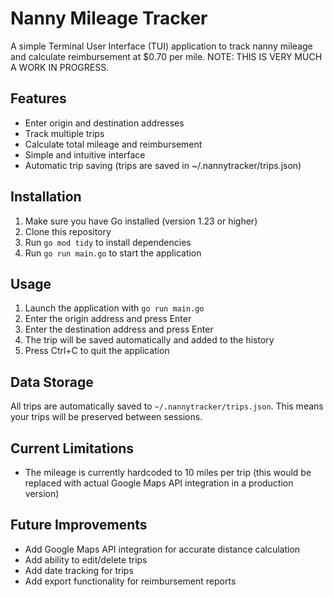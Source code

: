 # Nanny Mileage Tracker

A simple Terminal User Interface (TUI) application to track nanny mileage and calculate reimbursement at $0.70 per mile. NOTE: THIS IS VERY MUCH A WORK IN PROGRESS.

## Features

- Enter origin and destination addresses
- Track multiple trips
- Calculate total mileage and reimbursement
- Simple and intuitive interface
- Automatic trip saving (trips are saved in ~/.nannytracker/trips.json)

## Installation

1. Make sure you have Go installed (version 1.23 or higher)
2. Clone this repository
3. Run `go mod tidy` to install dependencies
4. Run `go run main.go` to start the application

## Usage

1. Launch the application with `go run main.go`
2. Enter the origin address and press Enter
3. Enter the destination address and press Enter
4. The trip will be saved automatically and added to the history
5. Press Ctrl+C to quit the application

## Data Storage

All trips are automatically saved to `~/.nannytracker/trips.json`. This means your trips will be preserved between sessions.

## Current Limitations

- The mileage is currently hardcoded to 10 miles per trip (this would be replaced with actual Google Maps API integration in a production version)

## Future Improvements

- Add Google Maps API integration for accurate distance calculation
- Add ability to edit/delete trips
- Add date tracking for trips
- Add export functionality for reimbursement reports 
